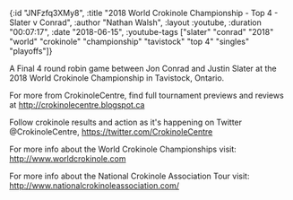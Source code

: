 {:id "JNFzfq3XMy8",
 :title "2018 World Crokinole Championship - Top 4 - Slater v Conrad",
 :author "Nathan Walsh",
 :layout :youtube,
 :duration "00:07:17",
 :date "2018-06-15",
 :youtube-tags
 ["slater"
  "conrad"
  "2018"
  "world"
  "crokinole"
  "championship"
  "tavistock"
  "top 4"
  "singles"
  "playoffs"]}


A Final 4 round robin game between Jon Conrad and Justin Slater at the 2018 World Crokinole Championship in Tavistock, Ontario.

For more from CrokinoleCentre, find full tournament previews and reviews at http://crokinolecentre.blogspot.ca

Follow crokinole results and action as it's happening on Twitter @CrokinoleCentre, https://twitter.com/CrokinoleCentre

For more info about the World Crokinole Championships visit: http://www.worldcrokinole.com

For more info about the National Crokinole Association Tour visit: http://www.nationalcrokinoleassociation.com/
